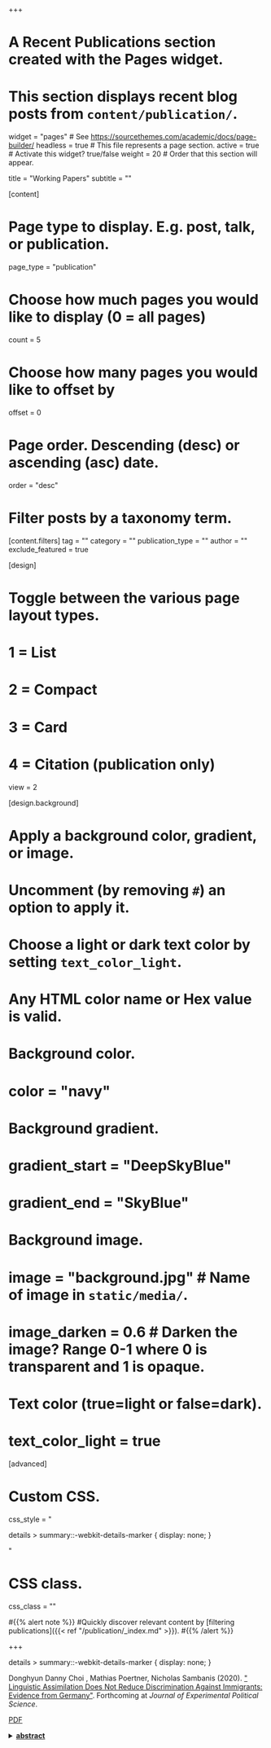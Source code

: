 +++
# A Recent Publications section created with the Pages widget.
# This section displays recent blog posts from `content/publication/`.

widget = "pages"  # See https://sourcethemes.com/academic/docs/page-builder/
headless = true  # This file represents a page section.
active = true  # Activate this widget? true/false
weight = 20  # Order that this section will appear.

title = "Working Papers"
subtitle = ""

[content]
  # Page type to display. E.g. post, talk, or publication.
  page_type = "publication"
  
  # Choose how much pages you would like to display (0 = all pages)
  count = 5
  
  # Choose how many pages you would like to offset by
  offset = 0

  # Page order. Descending (desc) or ascending (asc) date.
  order = "desc"

  # Filter posts by a taxonomy term.
  [content.filters]
    tag = ""
    category = ""
    publication_type = ""
    author = ""
    exclude_featured = true
  
[design]
  # Toggle between the various page layout types.
  #   1 = List
  #   2 = Compact
  #   3 = Card
  #   4 = Citation (publication only)
  view = 2
  
[design.background]
  # Apply a background color, gradient, or image.
  #   Uncomment (by removing `#`) an option to apply it.
  #   Choose a light or dark text color by setting `text_color_light`.
  #   Any HTML color name or Hex value is valid.
    
  # Background color.
  # color = "navy"
  
  # Background gradient.
  # gradient_start = "DeepSkyBlue"
  # gradient_end = "SkyBlue"
  
  # Background image.
  # image = "background.jpg"  # Name of image in `static/media/`.
  # image_darken = 0.6  # Darken the image? Range 0-1 where 0 is transparent and 1 is opaque.

  # Text color (true=light or false=dark).
  # text_color_light = true  
  
[advanced]
 # Custom CSS. 
 css_style = "
 
 details > summary::-webkit-details-marker {
  display: none;
}

"
 
 # CSS class.
 css_class = ""


#{{% alert note %}}
#Quickly discover relevant content by [filtering publications]({{< ref "/publication/_index.md" >}}).
#{{% /alert %}}

+++



<div class="container">
      
details > summary::-webkit-details-marker {
  display: none;
}
<div class="row">
  </div>
  
  <i class="far fa-file-alt pub-icon" aria-hidden="true"></i>
  <span class="article-metadata li-cite-author">  <span>Donghyun Danny Choi</span> , <span>Mathias Poertner</span>, <span>Nicholas Sambanis</span>  </span>
  (2020).
  <a href="/publication/language/">
  "&#8203;&#8203;&#8203;Linguistic Assimilation Does Not Reduce Discrimination Against Immigrants: Evidence from Germany"</a>.
  Forthcoming at <em>Journal of Experimental Political Science</em>.
  
  <p>    <a class="btn btn-outline-primary my-1 mr-1 btn-sm" href="https://www.dropbox.com/s/cw20dnh92bh38gh/CPS_JEPS.pdf?dl=0" target="_blank" rel="noopener">  PDF </a>


<details>
  
<summary> <strong strong style="color:royalblue"> <a class="btn btn-outline-primary my-1 mr-1 btn-sm" href="" target="_blank" rel="noopener"> abstract </a> <br/>
</summary>
<br/>
test PDF LINK  
</details>


</div>



